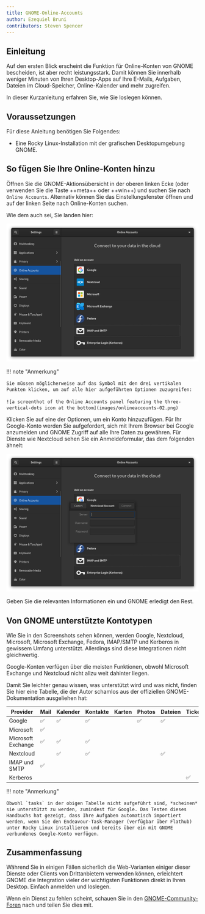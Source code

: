 ```yaml
---
title: GNOME-Online-Accounts
author: Ezequiel Bruni
contributors: Steven Spencer
---
```


## Einleitung

Auf den ersten Blick erscheint die Funktion für Online-Konten von GNOME bescheiden, ist aber recht leistungsstark. Damit können Sie innerhalb weniger Minuten von Ihren Desktop-Apps auf Ihre E-Mails, Aufgaben, Dateien im Cloud-Speicher, Online-Kalender und mehr zugreifen.

In dieser Kurzanleitung erfahren Sie, wie Sie loslegen können.

## Voraussetzungen

Für diese Anleitung benötigen Sie Folgendes:

 - Eine Rocky Linux-Installation mit der grafischen Desktopumgebung GNOME.

## So fügen Sie Ihre Online-Konten hinzu

Öffnen Sie die GNOME-Aktionsübersicht in der oberen linken Ecke (oder verwenden Sie die Taste ++meta++ oder ++win++) und suchen Sie nach `Online Accounts`. Alternativ können Sie das Einstellungsfenster öffnen und auf der linken Seite nach Online-Konten suchen.

Wie dem auch sei, Sie landen hier:

![a screenshot of the GNOME Online Accounts settings panel](images/onlineaccounts-01.png)

!!! note "Anmerkung"

```
Sie müssen möglicherweise auf das Symbol mit den drei vertikalen Punkten klicken, um auf alle hier aufgeführten Optionen zuzugreifen:

![a screenthot of the Online Accounts panel featuring the three-vertical-dots icon at the bottom](images/onlineaccounts-02.png)
```

Klicken Sie auf eine der Optionen, um ein Konto hinzuzufügen. Für Ihr Google-Konto werden Sie aufgefordert, sich mit Ihrem Browser bei Google anzumelden und GNOME Zugriff auf alle Ihre Daten zu gewähren. Für Dienste wie Nextcloud sehen Sie ein Anmeldeformular, das dem folgenden ähnelt:

![a screenshot showing the login form for Nextcloud](images/onlineaccounts-03.png)

Geben Sie die relevanten Informationen ein und GNOME erledigt den Rest.

## Von GNOME unterstützte Kontotypen

Wie Sie in den Screenshots sehen können, werden Google, Nextcloud, Microsoft, Microsoft Exchange, Fedora, IMAP/SMTP und Kerberos in gewissem Umfang unterstützt. Allerdings sind diese Integrationen nicht gleichwertig.

Google-Konten verfügen über die meisten Funktionen, obwohl Microsoft Exchange und Nextcloud nicht allzu weit dahinter liegen.

Damit Sie leichter genau wissen, was unterstützt wird und was nicht, finden Sie hier eine Tabelle, die der Autor schamlos aus der offiziellen GNOME-Dokumentation ausgeliehen hat:

| **Provider**       | **Mail** | **Kalender** | **Kontakte** | **Karten** | **Photos** | **Dateien** | **Ticketsystem** |
| ------------------ | -------- | ------------ | ------------ | ---------- | ---------- | ----------- | ---------------- |
| Google             | ✅️       | ✅️           | ✅️           |            | ✅️         | ✅️          |                  |
| Microsoft          | ✅️       |              |              |            |            |             |                  |
| Microsoft Exchange | ✅️       | ✅️           | ✅️           |            |            |             |                  |
| Nextcloud          |          | ✅️           | ✅️           |            |            | ✅️          |                  |
| IMAP und SMTP      | ✅️       |              |              |            |            |             |                  |
| Kerberos           |          |              |              |            |            |             | ✅️               |

!!! note "Anmerkung"

```
Obwohl `tasks` in der obigen Tabelle nicht aufgeführt sind, *scheinen* sie unterstützt zu werden, zumindest für Google. Das Testen dieses Handbuchs hat gezeigt, dass Ihre Aufgaben automatisch importiert werden, wenn Sie den Endeavour-Task-Manager (verfügbar über Flathub) unter Rocky Linux installieren und bereits über ein mit GNOME verbundenes Google-Konto verfügen.
```

## Zusammenfassung

Während Sie in einigen Fällen sicherlich die Web-Varianten einiger dieser Dienste oder Clients von Drittanbietern verwenden können, erleichtert GNOME die Integration vieler der wichtigsten Funktionen direkt in Ihren Desktop. Einfach anmelden und loslegen.

Wenn ein Dienst zu fehlen scheint, schauen Sie in den [GNOME-Community-Foren](https://discourse.gnome.org) nach und teilen Sie dies mit.
